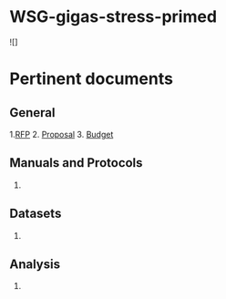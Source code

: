 # WSG-gigas-stress-primed

![]

# Pertinent documents
## General
1.[RFP](https://wsg.washington.edu/wordpress/wp-content/uploads/2023-WSG-RFP%C6%92.pdf)
2. [Proposal](https://docs.google.com/document/d/1LYsna4RHixes-lMv-C54Vcg5GiHPWGuZpK721oDrj4A/edit?usp=sharing)
3. [Budget](https://docs.google.com/spreadsheets/d/17yqglN7wXFCJOKIq0v98k7P6Z_JBvmOCzAJh_Q1hqeM/edit?usp=sharing)

## Manuals and Protocols
1. 

## Datasets
1. 

## Analysis
1. 
